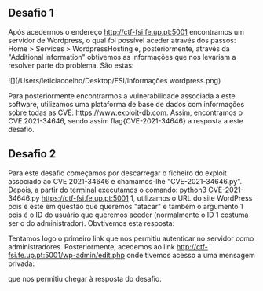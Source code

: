 ## Desafio 1
Após acedermos o endereço http://ctf-fsi.fe.up.pt:5001 encontramos um servidor de Wordpress, o qual foi possível aceder através dos passos: Home > Services > WordpressHosting e, posteriormente, através da "Additional information" obtivemos as informações que nos levariam a resolver parte do problema. São estas:

![](/Users/leticiacoelho/Desktop/FSI/informações wordpress.png)

Para posteriormente encontrarmos a vulnerabilidade associada a este software, utilizamos uma plataforma de base de dados com informações sobre todas as CVE: https://www.exploit-db.com.
Assim, encontramos o CVE 2021-34646, sendo assim flag{CVE-2021-34646} a resposta a este desafio.

## Desafio 2
Para este desafio começamos por descarregar o ficheiro do exploit associado ao CVE 2021-34646 e chamamos-lhe "CVE-2021-34646.py".
Depois, a partir do terminal executamos o comando: python3 CVE-2021-34646.py https://ctf-fsi.fe.up.pt:5001 1, utilizamos o URL do site WordPress pois é este em questão que queremos "atacar" e também o argumento 1 pois é o ID do usuário que queremos aceder (normalmente o ID 1 costuma ser o do administrador).
Obvtivemos esta resposta:

Tentamos logo o primeiro link que nos permitiu autenticar no servidor como administradores.
Posteriormente, acedemos ao link http://ctf-fsi.fe.up.pt:5001/wp-admin/edit.php onde tivemos acesso a uma mensagem privada:

que nos permitiu chegar à resposta do desafio.
